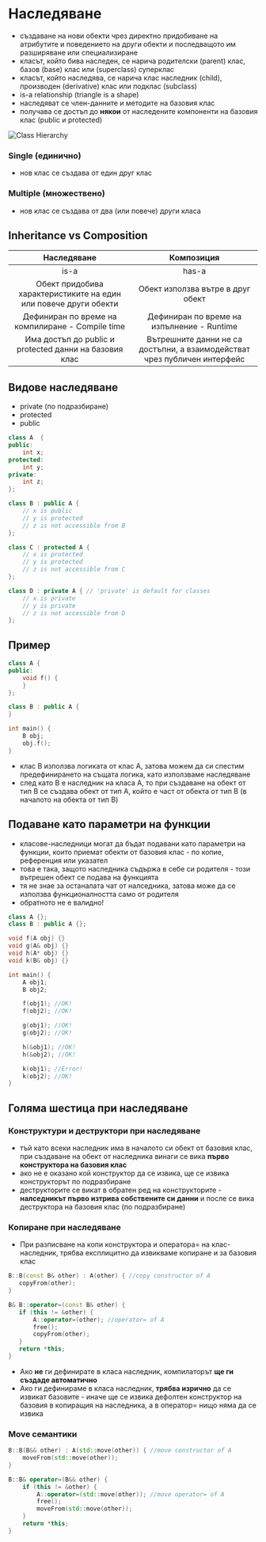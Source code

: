 # Наследяване

- създаване на нови обекти чрез директно придобиване на атрибутите и поведението на други обекти и последващото им разширяване или специализиране
- класът, който бива наследен, се нарича родителски (parent) клас, базов (base) клас или (superclass) суперклас
- класът, който наследява, се нарича клас наследник (child), производен (derivative) клас или подклас (subclass)
- is-a relationship (triangle is a shape) 
- наследяват се член-данните и методите на базовия клас
- получава се достъп до **някои** от наследените компоненти на базовия клас (public и protected)

![Class Hierarchy](http://learncpp.com/images/CppTutorial/Section11/ShapesInheritance.gif)

### Single (единично)
- нов клас се създава от един друг клас
### Multiple (множествено)
- нов клас се създава от два (или повече) други класа

## Inheritance vs Composition
| Наследяване   | Композиция     |
| :---:   | :---: |
| is-a | has-a |
| Oбект придобива характеристиките на един или повече други обекти | Обект използва вътре в друг обект |
| Дефиниран по време на компилиране - Compile time | Дефиниран по време на изпълнение - Runtime |
| Има достъп до public и protected данни на базовия клас| Вътрешните данни не са достъпни, а взаимодействат чрез публичен интерфейс |

## Видове наследяване
- private (по подразбиране)
- protected
- public

```c++
class A  {
public:
    int x;
protected:
	int y;
private:
    int z;
};

class B : public A {
    // x is public
    // y is protected
    // z is not accessible from B
};

class C : protected A {
    // x is protected
    // y is protected
    // z is not accessible from C
};

class D : private A { // 'private' is default for classes
    // x is private
    // y is private
    // z is not accessible from D
};
 ```

## Пример
```c++
class A {
public:
    void f() {
	}
};

class B : public A {
}

int main() {
	B obj;
	obj.f();
}
```
- клас B използва логиката от клас А, затова можем да си спестим предефинирането на същата логика, като използваме наследяване
- след като В е наследник на класа А, то при създаване на обект от тип В се създава обект от тип А, който е част от обекта от тип В (в началото на обекта от тип B)

## Подаване като параметри на функции
- класове-наследници могат да бъдат подавани като параметри на функции, които приемат обекти от базовия клас - по копие, референция или указател
- това е така, защото наследника съдържа в себе си родителя - този вътрешен обект се подава на функцията
- тя не знае за останалата чат от налседника, затова може да се използва функционалността само от родителя
- обратното не е валидно!

```c++
class A {};
class B : public A {};

void f(A obj) {}
void g(A& obj) {}
void h(A* obj) {}
void k(B& obj) {}

int main() {
	A obj1;
	B obj2;

	f(obj1); //OK!
	f(obj2); //OK!

	g(obj1); //OK!
	g(obj2); //OK!

	h(&obj1); //OK!
	h(&obj2); //OK!

	k(obj1); //Error!
	k(obj2); //OK!
}
 ```

 ## Голяма шестица при наследяване

 ### Конструктури и деструктори при наследяване

- тъй като всеки наследник има в началото си обект от базовия  клас, при създаване на обект от наследника винаги се вика **първо конструктора на базовия клас**
- ако не е оказано кой конструктор да се извика, ще се извика конструкторът по подразбиране
- деструкторите се викат в обратен ред на конструкторите - **налседникът първо изтрива собствените си данни** и после се вика деструктора на базовия клас (по подразбиране)

### Копиране при наследяване

- При разписване на копи конструктора и оператора= на клас-наследник, трябва експлицитно да извикваме копиране и за базовия клас

 ```c++
B::B(const B& other) : A(other) { //copy constructor of A
	copyFrom(other);
}

B& B::operator=(const B& other) {
	if (this != &other) {
	    A::operator=(other); //operator= of A
	    free();
	    copyFrom(other);
	}
	return *this;
}
 ```

- Ако **не** ги дефинирате в класа наследник, компилаторът **ще ги създаде автоматично**
- Ако ги дефинираме в класа наследник, **трябва изрично** да се извикат базовите - иначе ще се извика дефолтен конструктор на базовия в копиращия на наследника, а в оператор= нищо няма да се извика

### Move семантики

```c++
B::B(B&& other) : A(std::move(other)) { //move constructor of A
    moveFrom(std::move(other));
}

B::B& operator=(B&& other) {
    if (this != &other) {
        A::operator=(std::move(other)); //move operator= of A
        free();
        moveFrom(std::move(other));
    }
    return *this;
}
```






